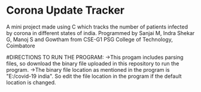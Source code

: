 # Corona Update Tracker
A mini project made using C which tracks the number of patients infected by corona in different states of india. Programmed by Sanjai M, Indra Shekar G, Manoj S and Gowtham
from CSE-G1 PSG College of Technology, Coimbatore

#DIRECTIONS TO RUN THE PROGRAM:
->This progam includes parsing files, so download the <covid-19 india> binary file uploaded in this repository to run the program.
->The binary file location as mentioned in the program is "E:/covid-19 india". So edit the file location in the program if the default location is changed.

